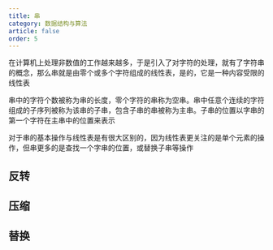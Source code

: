 ```yaml
---
title: 串
category: 数据结构与算法
article: false
order: 5
---
```


在计算机上处理非数值的工作越来越多，于是引入了对字符的处理，就有了字符串的概念，那么串就是由零个或多个字符组成的线性表，是的，它是一种内容受限的线性表

串中的字符个数被称为串的长度，零个字符的串称为空串。串中任意个连续的字符组成的子序列被称为该串的子串，包含子串的串被称为主串。子串的位置以字串的第一个字符在主串中的位置来表示

对于串的基本操作与线性表是有很大区别的，因为线性表更关注的是单个元素的操作，但串更多的是查找一个字串的位置，或替换子串等操作

## 反转

## 压缩

## 替换
